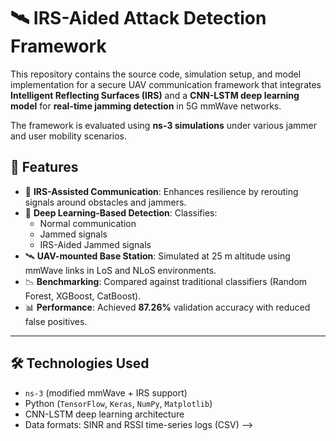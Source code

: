 # 🛰️ IRS-Aided Attack Detection Framework

This repository contains the source code, simulation setup, and model implementation for a secure UAV communication framework that integrates **Intelligent Reflecting Surfaces (IRS)** and a **CNN-LSTM deep learning model** for **real-time jamming detection** in 5G mmWave networks.

The framework is evaluated using **ns-3 simulations** under various jammer and user mobility scenarios.

## 📌 Features

- 🔄 **IRS-Assisted Communication**: Enhances resilience by rerouting signals around obstacles and jammers.
- 🤖 **Deep Learning-Based Detection**: Classifies:
  - Normal communication
  - Jammed signals
  - IRS-Aided Jammed signals
- 🛰️ **UAV-mounted Base Station**: Simulated at 25 m altitude using mmWave links in LoS and NLoS environments.
- 📉 **Benchmarking**: Compared against traditional classifiers (Random Forest, XGBoost, CatBoost).
- 📊 **Performance**: Achieved **87.26%** validation accuracy with reduced false positives.

---

## 🛠️ Technologies Used

- `ns-3` (modified mmWave + IRS support)
- Python (`TensorFlow`, `Keras`, `NumPy`, `Matplotlib`)
- CNN-LSTM deep learning architecture
- Data formats: SINR and RSSI time-series logs (CSV) -->
